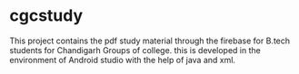 # cgcstudy
This project contains the pdf study material through the firebase for B.tech students for Chandigarh Groups of college. this is developed in the environment of Android studio with the help of java and xml.
